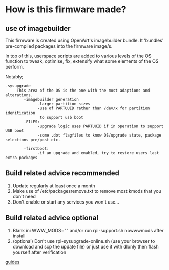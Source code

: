 

# How is this firmware made?







## use of imagebuilder

This firmware is created using OpenWrt's imagebuilder bundle. It 'bundles' pre-compiled
packages into the firmware image/s.

In top of this, userspace scripts are added to various levels of the OS function to
tweak, optimise, fix, extensify what some elements of the OS perform.

Notably;

	-sysupgrade
         This area of the OS is the one with the most adaptions and alterations.
            -imagebuilder generation
                  -larger partition sizes
                  -use of PARTUUID rather than /dev/x for partition idenitication
                   to support usb boot
            -FILES:
                  -upgrade logic uses PARTUUID if in operation to support USB boot
                  -some .dot flagfiles to know OS/upgrade state, package selections pre/post etc.

            -firstboot:
                  -if an upgrade and enabled, try to restore users last extra packages





















## Build related advice recommended
1) Update regularly at least once a month
2) Make use of /etc/packagesremove.txt to remove most kmods that you don't need
3) Don't enable or start any services you won't use...

## Build related advice optional
1) Blank ini WWW_MODS="" and/or run rpi-support.sh nowwwmods after install
2) (optional) Don't use rpi-sysupgrade-online.sh (use your browser to download and scp the update file) or just use it with dlonly then flash yourself after verification

[guides](https://github.com/wulfy23/rpi4/blob/master/README.md#github-guides)















